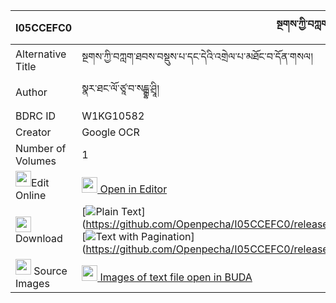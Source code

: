 |I05CCEFC0|སྔགས་ཀྱི་བཀླག་ཐབས་བསྡུས་པའི་ཊཱིཀྐ་མཐོང་བ་དོན་གསལ། 
| --- | --- 
|Alternative Title |སྔགས་ཀྱི་བཀླག་ཐབས་བསྡུས་པ་དང་དེའི་འགྲེལ་པ་མཐོང་བ་དོན་གསལ།
|Author| སྣར་ཐང་ལོ་ཙཱ་བ་སངྒྷ་ཤྲཱི།
|BDRC ID | W1KG10582
|Creator | Google OCR
|Number of Volumes| 1
|<img width="25" src="https://img.icons8.com/color/25/000000/edit-property.png">Edit Online| [<img width="25" src="https://avatars.githubusercontent.com/u/45091458?s=200&v=4"> Open in Editor](http://editor.openpecha.org/I05CCEFC0)
|<img width="25" src="https://img.icons8.com/fluent/48/000000/download-2.png"/>  Download | [![](https://img.icons8.com/color/20/000000/txt.png)Plain Text](https://github.com/Openpecha/I05CCEFC0/releases/download/v1/ngak_kyi_lak_tab_dupa_i_tikka(_plain_I05CCEFC0.zip), [![](https://img.icons8.com/color/20/000000/txt.png)Text with Pagination](https://github.com/Openpecha/I05CCEFC0/releases/download/v1/ngak_kyi_lak_tab_dupa_i_tikka(_pages_I05CCEFC0.zip)
|<img width="25" src="https://img.icons8.com/plasticine/100/000000/pictures-folder.png"/>  Source Images | [<img width="25" src="https://library.bdrc.io/icons/BUDA-small.svg"> Images of text file open in BUDA](https://library.bdrc.io/show/bdr:W1KG10582)